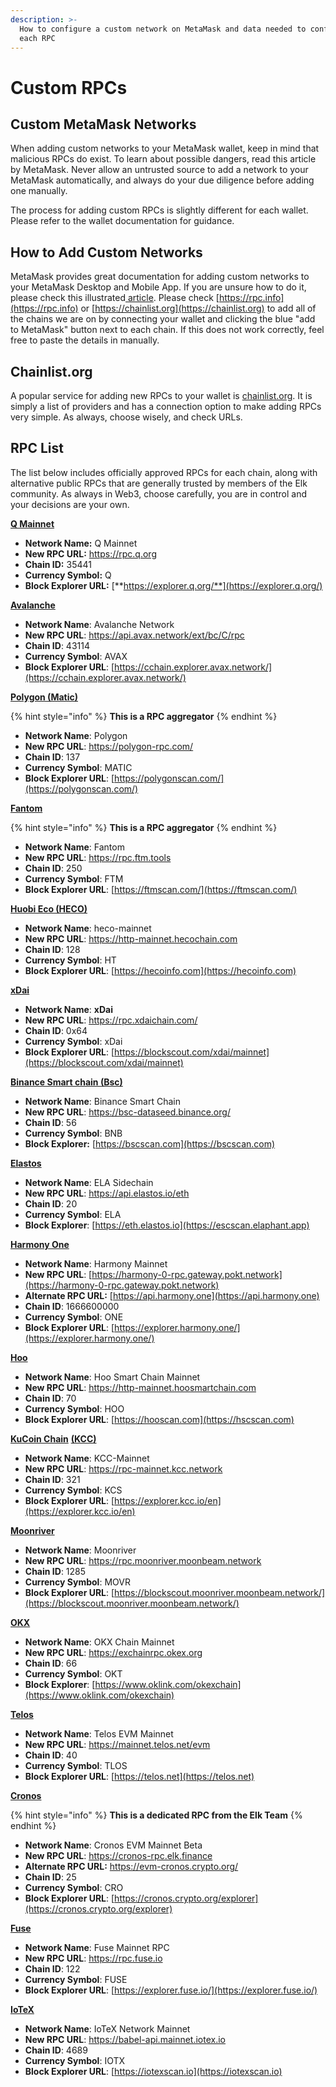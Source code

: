 ```yaml
---
description: >-
  How to configure a custom network on MetaMask and data needed to configure
  each RPC
---
```


# Custom RPCs

## Custom MetaMask Networks

When adding custom networks to your MetaMask wallet, keep in mind that malicious RPCs do exist. To learn about possible dangers, read this article by MetaMask. Never allow an untrusted source to add a network to your MetaMask automatically, and always do your due diligence before adding one manually.

The process for adding custom RPCs is slightly different for each wallet. Please refer to the wallet documentation for guidance.

## How to Add Custom Networks

MetaMask provides great documentation for adding custom networks to your MetaMask Desktop and Mobile App. If you are unsure how to do it, please check this illustrated[ article](https://metamask.zendesk.com/hc/en-us/articles/360043227612-How-to-add-a-custom-network-RPC). Please check [https://rpc.info](https://rpc.info) or [https://chainlist.org](https://chainlist.org) to add all of the chains we are on by connecting your wallet and clicking the blue "add to MetaMask" button next to each chain. If this does not work correctly, feel free to paste the details in manually.

## Chainlist.org

A popular service for adding new RPCs to your wallet is [chainlist.org](https://chainlist.org). It is simply a list of providers and has a connection option to make adding RPCs very simple. As always, choose wisely, and check URLs.

## RPC List

The list below includes officially approved RPCs for each chain, along with alternative public RPCs that are generally trusted by members of the Elk community. As always in Web3, choose carefully, you are in control and your decisions are your own.

[**Q Mainnet**](https://explorer.q.org/)

* **Network Name:** Q Mainnet
* **New RPC URL:** https://rpc.q.org
* **Chain ID:** 35441
* **Currency Symbol:** Q
* **Block Explorer URL:** [**https://explorer.q.org/**](https://explorer.q.org/)

[**Avalanche**](https://support.avalabs.org/en/articles/4626956-how-do-i-set-up-metamask-on-avalanche)

* **Network Name**: Avalanche Network
* **New RPC URL**: https://api.avax.network/ext/bc/C/rpc
* **Chain ID**: 43114
* **Currency Symbol**: AVAX
* **Block Explorer URL**: [https://cchain.explorer.avax.network/](https://cchain.explorer.avax.network/)

[**Polygon (Matic)**](https://docs.matic.network/docs/develop/metamask/config-matic/)

{% hint style="info" %}
**This is a RPC aggregator**
{% endhint %}

* **Network Name**: Polygon
* **New RPC URL**: https://polygon-rpc.com/
* **Chain ID**: 137
* **Currency Symbol**: MATIC
* **Block Explorer URL**: [https://polygonscan.com/](https://polygonscan.com/)

[**Fantom**](https://docs.fantom.foundation/tutorials/set-up-metamask)

{% hint style="info" %}
**This is a RPC aggregator**
{% endhint %}

* **Network Name**: Fantom
* **New RPC URL**: https://rpc.ftm.tools
* **Chain ID**: 250
* **Currency Symbol**: FTM
* **Block Explorer URL**: [https://ftmscan.com/](https://ftmscan.com/)

[**Huobi Eco (HECO)**](https://docs.hecochain.com/#/wallet?id=metamask)

* **Network Name**: heco-mainnet
* **New RPC URL**: https://http-mainnet.hecochain.com
* **Chain ID**: 128
* **Currency Symbol**: HT
* **Block Explorer URL**: [https://hecoinfo.com](https://hecoinfo.com)

[**xDai**](https://www.xdaichain.com/for-users/wallets/metamask/metamask-setup)

* **Network Name**: **xDai**
* **New RPC URL**: https://rpc.xdaichain.com/
* **Chain ID**: 0x64
* **Currency Symbol**: xDai
* **Block Explorer URL**: [https://blockscout.com/xdai/mainnet](https://blockscout.com/xdai/mainnet)

[**Binance Smart chain (Bsc)**](https://docs.binance.org/smart-chain/wallet/metamask.html)

* **Network Name**: Binance Smart Chain
* **New RPC URL**: https://bsc-dataseed.binance.org/
* **Chain ID**: 56
* **Currency Symbol**: BNB
* **Block Explorer:** [https://bscscan.com](https://bscscan.com)

[**Elastos**](https://elastos.info/getting-started-with-filda/)

* **Network Name**: ELA Sidechain
* **New RPC URL**: https://api.elastos.io/eth
* **Chain ID**: 20
* **Currency Symbol**: ELA
* **Block Explorer**: [https://eth.elastos.io](https://escscan.elaphant.app)

[**Harmony One**](https://docs.harmony.one/home/network/wallets/browser-extensions-wallets/metamask-wallet)

* **Network Name**: Harmony Mainnet
* **New RPC URL**: [https://harmony-0-rpc.gateway.pokt.network](https://harmony-0-rpc.gateway.pokt.network)
* **Alternate RPC URL:** [https://api.harmony.one](https://api.harmony.one)
* **Chain ID**: 1666600000
* **Currency Symbol**: ONE
* **Block Explorer URL**: [https://explorer.harmony.one/](https://explorer.harmony.one/)

[**Hoo**](https://www.yadawallets.com/how-to-add-hoo-smart-chain-to-metamask/)

* **Network Name**: Hoo Smart Chain Mainnet
* **New RPC URL**: https://http-mainnet.hoosmartchain.com
* **Chain ID**: 70
* **Currency Symbol**: HOO
* **Block Explorer URL**: [https://hooscan.com](https://hscscan.com)

[**KuCoin Chain**](https://kcclaunch.org/how-to-add-kcc-chain-in-metamask/) [**(**](https://kcclaunch.org/how-to-add-kcc-chain-in-metamask/)[**KCC**](https://kcclaunch.org/how-to-add-kcc-chain-in-metamask/)[**)**](https://kcclaunch.org/how-to-add-kcc-chain-in-metamask/)

* **Network Name**: KCC-Mainnet
* **New RPC URL**: https://rpc-mainnet.kcc.network
* **Chain ID**: 321
* **Currency Symbol**: KCS
* **Block Explorer URL**: [https://explorer.kcc.io/en](https://explorer.kcc.io/en)

[**Moonriver**](https://docs.moonbeam.network/builders/get-started/moonriver/)

* **Network Name**: Moonriver
* **New RPC URL**: https://rpc.moonriver.moonbeam.network
* **Chain ID**: 1285
* **Currency Symbol**: MOVR
* **Block Explorer URL**: [https://blockscout.moonriver.moonbeam.network/](https://blockscout.moonriver.moonbeam.network/)

[**OKX**](https://www.okx.com/academy/en/how-to-bridge-assets-from-binance-smart-chain-to-okexchain-on-metamask/)

* **Network Name**: OKX Chain Mainnet
* **New RPC URL**: https://exchainrpc.okex.org
* **Chain ID**: 66
* **Currency Symbol**: OKT
* **Block Explorer**: [https://www.oklink.com/okexchain](https://www.oklink.com/okexchain)

[**Telos**](https://www.telos.net/)

* **Network Name**: Telos EVM Mainnet
* **New RPC URL**: https://mainnet.telos.net/evm
* **Chain ID**: 40
* **Currency Symbol**: TLOS
* **Block Explorer URL**: [https://telos.net](https://telos.net)

[**Cronos**](https://cronos.crypto.org/)

{% hint style="info" %}
**This is a dedicated RPC from the Elk Team**
{% endhint %}

* **Network Name**: Cronos EVM Mainnet Beta
* **New RPC URL**: https://cronos-rpc.elk.finance
* **Alternate RPC URL:** https://evm-cronos.crypto.org/
* **Chain ID**: 25
* **Currency Symbol**: CRO
* **Block Explorer URL**: [https://cronos.crypto.org/explorer](https://cronos.crypto.org/explorer)

[**Fuse**](https://explorer.fuse.io/)

* **Network Name**: Fuse Mainnet RPC
* **New RPC URL**: https://rpc.fuse.io
* **Chain ID**: 122
* **Currency Symbol**: FUSE
* **Block Explorer URL**: [https://explorer.fuse.io/](https://explorer.fuse.io/)

[**IoTeX**](https://iotexscout.io/)

* **Network Name**: IoTeX Network Mainnet
* **New RPC URL**: https://babel-api.mainnet.iotex.io
* **Chain ID**: 4689
* **Currency Symbol**: IOTX
* **Block Explorer URL**: [https://iotexscan.io](https://iotexscan.io)
